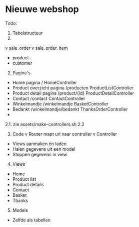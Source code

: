 # Nieuwe webshop 

Todo:
1. Tabelstructuur 
2. 
v sale_order
v sale_order_item
- product
- customer

2. Pagina's 

- Home pagina / HomeController
- Product overzicht pagina /producten ProductListController
- Product detail pagina /product/{id} ProductDetailController
- Contact /contact ContactController 
- Winkelmandje /winkelmandje BasketController
- Bedankt /winkelmandje/bedankt ThanksOrderController
- 
2.1. zie assets/make-controllers.sh
2.2

3. Code
v Router mapt url naar controller
v Controller
- Views aanmaken en laden
- Halen gegevens uit een model
- Stoppen gegevens in view

4. Views
- Home
- Product list
- Product details
- Contact
- Basket
- Thanks

5. Models
- Zelfde als tabellen
